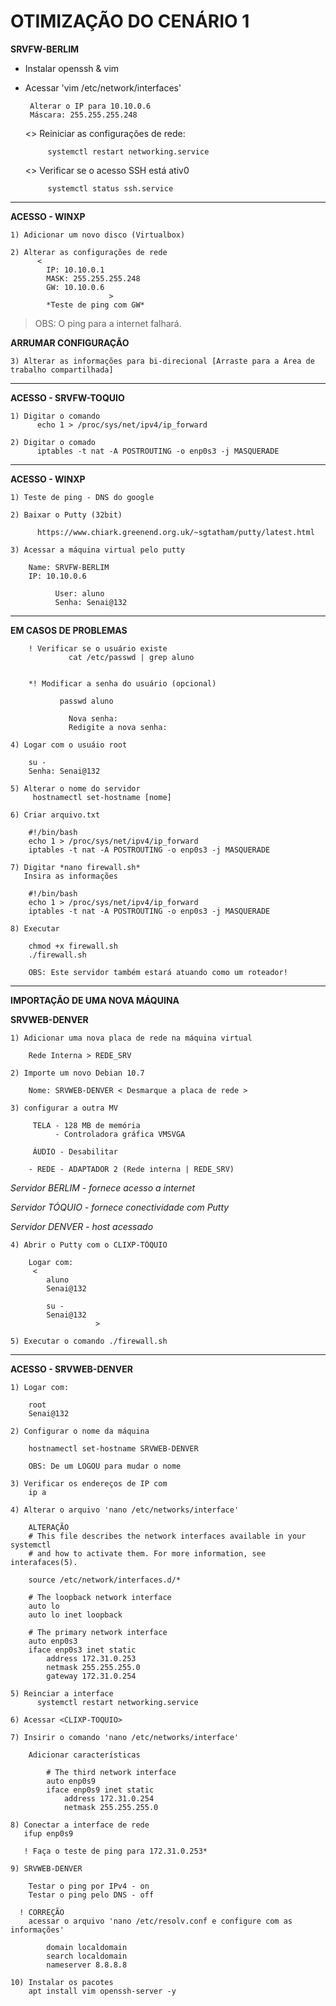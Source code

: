# OTIMIZAÇÃO DO CENÁRIO 1 

 **SRVFW-BERLIM**

 * Instalar openssh & vim
 * Acessar 'vim /etc/network/interfaces'

        Alterar o IP para 10.10.0.6
        Máscara: 255.255.255.248

    <>  Reiniciar as configurações de rede:

            systemctl restart networking.service

    <> Verificar se o acesso SSH está ativ0

            systemctl status ssh.service

-----------------------------------------------

 **ACESSO - WINXP**

    1) Adicionar um novo disco (Virtualbox)

    2) Alterar as configurações de rede
          <
            IP: 10.10.0.1
            MASK: 255.255.255.248
            GW: 10.10.0.6
                          >
            *Teste de ping com GW*

  >  OBS: O ping para a internet falhará. 
   
   **ARRUMAR CONFIGURAÇÃO**

    3) Alterar as informações para bi-direcional [Arraste para a Área de trabalho compartilhada]

-----------------------------------------------

**ACESSO - SRVFW-TOQUIO**

    1) Digitar o comando
          echo 1 > /proc/sys/net/ipv4/ip_forward

    2) Digitar o comado    
          iptables -t nat -A POSTROUTING -o enp0s3 -j MASQUERADE

-----------------------------------------------

**ACESSO - WINXP**


    1) Teste de ping - DNS do google

    2) Baixar o Putty (32bit)

          https://www.chiark.greenend.org.uk/~sgtatham/putty/latest.html

    3) Acessar a máquina virtual pelo putty

        Name: SRVFW-BERLIM
        IP: 10.10.0.6

              User: aluno
              Senha: Senai@132

___________________________________________________________________

   **EM CASOS DE PROBLEMAS**

        ! Verificar se o usuário existe
                 cat /etc/passwd | grep aluno


        *! Modificar a senha do usuário (opcional)

               passwd aluno

                 Nova senha:
                 Redigite a nova senha:

    4) Logar com o usuáio root

        su -
        Senha: Senai@132

    5) Alterar o nome do servidor 
         hostnamectl set-hostname [nome]

    6) Criar arquivo.txt  

        #!/bin/bash
        echo 1 > /proc/sys/net/ipv4/ip_forward
        iptables -t nat -A POSTROUTING -o enp0s3 -j MASQUERADE
    
    7) Digitar *nano firewall.sh* 
       Insira as informações

        #!/bin/bash
        echo 1 > /proc/sys/net/ipv4/ip_forward
        iptables -t nat -A POSTROUTING -o enp0s3 -j MASQUERADE

    8) Executar 

        chmod +x firewall.sh
        ./firewall.sh

        OBS: Este servidor também estará atuando como um roteador!

____________________________________________________________________________________

**IMPORTAÇÃO DE UMA NOVA MÁQUINA**
   
  **SRVWEB-DENVER**


    1) Adicionar uma nova placa de rede na máquina virtual

        Rede Interna > REDE_SRV

    2) Importe um novo Debian 10.7

        Nome: SRVWEB-DENVER < Desmarque a placa de rede >

    3) configurar a outra MV

         TELA - 128 MB de memória
              - Controladora gráfica VMSVGA

         ÁUDIO - Desabilitar

        - REDE - ADAPTADOR 2 (Rede interna | REDE_SRV)


 *Servidor BERLIM - fornece acesso a internet*
 
 *Servidor TÓQUIO - fornece conectividade com Putty*
 
 *Servidor DENVER - host acessado*

    4) Abrir o Putty com o CLIXP-TÓQUIO

        Logar com:
         <
            aluno
            Senai@132

            su -
            Senai@132
                       >

    5) Executar o comando ./firewall.sh

__________________________________________________________________________________

**ACESSO - SRVWEB-DENVER**

    1) Logar com:

        root
        Senai@132

    2) Configurar o nome da máquina

        hostnamectl set-hostname SRVWEB-DENVER

        OBS: De um LOGOU para mudar o nome

    3) Verificar os endereços de IP com
        ip a

    4) Alterar o arquivo 'nano /etc/networks/interface'

        ALTERAÇÃO
        # This file describes the network interfaces available in your systemctl
        # and how to activate them. For more information, see interafaces(5).

        source /etc/network/interfaces.d/*

        # The loopback network interface
        auto lo
        auto lo inet loopback

        # The primary network interface
        auto enp0s3
        iface enp0s3 inet static
            address 172.31.0.253
            netmask 255.255.255.0
            gateway 172.31.0.254

    5) Reinciar a interface 
          systemctl restart networking.service

    6) Acessar <CLIXP-TOQUIO>

    7) Insirir o comando 'nano /etc/networks/interface'

        Adicionar características

            # The third network interface
            auto enp0s9
            iface enp0s9 inet static
                address 172.31.0.254
                netmask 255.255.255.0

    8) Conectar a interface de rede 
       ifup enp0s9

       ! Faça o teste de ping para 172.31.0.253*

    9) SRVWEB-DENVER

        Testar o ping por IPv4 - on
        Testar o ping pelo DNS - off

      ! CORREÇÃO
        acessar o arquivo 'nano /etc/resolv.conf e configure com as informações'

            domain localdomain
            search localdomain
            nameserver 8.8.8.8

    10) Instalar os pacotes
        apt install vim openssh-server -y
